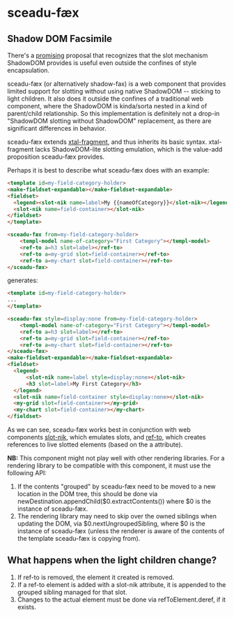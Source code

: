 # sceadu-fæx

## Shadow DOM Facsimile

There's a [promising](https://github.com/WICG/webcomponents/issues/909) proposal that recognizes that the slot mechanism ShadowDOM provides is useful even outside the confines of style encapsulation.

sceadu-fæx (or alternatively shadow-fax) is a web component that provides limited support for slotting without using native ShadowDOM -- sticking to light children.  It also does it outside the confines of a traditional web component, where the ShadowDOM is kinda/sorta nested in a kind of parent/child relationship.  So this implementation is definitely not a drop-in "ShadowDOM slotting without ShadowDOM" replacement, as there are significant differences in behavior.

sceadu-fæx extends [xtal-fragment](https://github.com/bahrus/xtal-fragment), and thus inherits its basic syntax.  xtal-fragment lacks ShadowDOM-lite slotting emulation, which is the value-add proposition sceadu-fæx provides.

Perhaps it is best to describe what sceadu-fæx does with an example:

```html
<template id=my-field-category-holder>
<make-fieldset-expandable></make-fieldset-expandable>
<fieldset>
  <legend><slot-nik name=label>My {{nameOfCategory}}</slot-nik></legend>
  <slot-nik name=field-container></slot-nik>
</fieldset>
</template>

<sceadu-fæx from=my-field-category-holder>
    <templ-model name-of-category="First Category"></templ-model>
    <ref-to a=h3 slot=label></ref-to>
    <ref-to a=my-grid slot=field-container></ref-to>
    <ref-to a=my-chart slot=field-container></ref-to>
</sceadu-fæx>
```

generates:

```html
<template id=my-field-category-holder>
...
</template>

<sceadu-fæx style=display:none from=my-field-category-holder>
    <templ-model name-of-category="First Category"></templ-model>
    <ref-to a=h3 slot=label></ref-to>
    <ref-to a=my-grid slot=field-container></ref-to>
    <ref-to a=my-chart slot=field-container></ref-to>
</sceadu-fæx>
<make-fieldset-expandable></make-fieldset-expandable>
<fieldset>
  <legend>
      <slot-nik name=label style=display:none></slot-nik>
      <h3 slot=label>My First Category</h3>
  </legend>
  <slot-nik name=field-container style=display:none></slot-nik>
  <my-grid slot=field-container></my-grid>
  <my-chart slot=field-container></my-chart>
</fieldset>
```

As we can see, sceadu-fæx works best in conjunction with web components [slot-nik](https://github.com/bahrus/slot-nik), which emulates slots, and [ref-to](https://github.com/bahrus/ref-to), which creates references to live slotted elements (based on the a attribute).

**NB:**  This component might not play well with other rendering libraries. For a rendering library to be compatible with this component, it must use the following API:

1.  If the contents "grouped" by sceadu-fæx need to be moved to a new location in the DOM tree, this should be done via newDestination.appendChild($0.extractContents()) where $0 is the instance of sceadu-fæx.
2.  The rendering library may need to skip over the owned siblings when updating the DOM, via $0.nextUngroupedSibling, where $0 is the instance of sceadu-fæx (unless the renderer is aware of the contents of the template sceadu-fæx is copying from).

## What happens when the light children change?

1.  If ref-to is removed, the element it created is removed.
2.  If a ref-to element is added with a slot-nik attribute, it is appended to the grouped sibling managed for that slot.
3.  Changes to the actual element must be done via refToElement.deref, if it exists.


